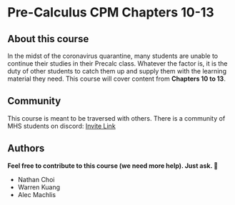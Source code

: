 # Pre-Calculus CPM Chapters 10-13
## About this course
In the midst of the coronavirus quarantine, many students are unable to continue their studies in their Precalc class. Whatever the factor is, it is the duty of other students to catch them up and supply them with the learning material they need. This course will cover content from **Chapters 10 to 13**.

## Community
This course is meant to be traversed with others. There is a community of MHS students on discord: [Invite Link](https://discord.gg/YUgpv2E)

## Authors
**Feel free to contribute to this course (we need more help). Just ask. :tada:**

- Nathan Choi
- Warren Kuang
- Alec Machlis

